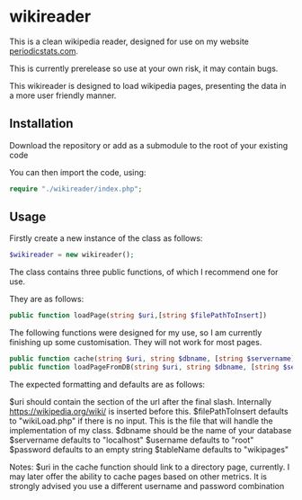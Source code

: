 # wikireader
This is a clean wikipedia reader, designed for use on my website [periodicstats.com](https://periodicstats.com).

This is currently prerelease so use at your own risk, it may contain bugs.

This wikireader is designed to load wikipedia pages, presenting the data in a more user friendly manner.

## Installation

Download the repository or add as a submodule to the root of your existing code

You can then import the code, using:
```php
require "./wikireader/index.php";
```
## Usage

Firstly create a new instance of the class as follows:

```php
$wikireader = new wikireader();
```

The class contains three public functions, of which I recommend one for use.

They are as follows:

```php
public function loadPage(string $uri,[string $filePathToInsert])
```

The following functions were designed for my use, so I am currently finishing up some customisation. They will not work for most pages.

```php
public function cache(string $uri, string $dbname, [string $servername], [string $username], [string $password], [string $tableName])
public function loadPageFromDB(string $uri, string $dbname, [string $servername], [string $username], [string $password], [string $tableName])
```

The expected formatting and defaults are as follows:

$uri should contain the section of the url after the final slash. Internally https://wikipedia.org/wiki/ is inserted before this.
$filePathToInsert defaults to "wikiLoad.php" if there is no input. This is the file that will handle the implementation of my class.
$dbname should be the name of your database
$servername defaults to "localhost"
$username defaults to "root"
$password defaults to an empty string
$tableName defaults to "wikipages"



Notes:
$uri in the cache function should link to a directory page, currently. I may later offer the ability to cache pages based on other metrics.
It is strongly advised you use a different username and password combination
